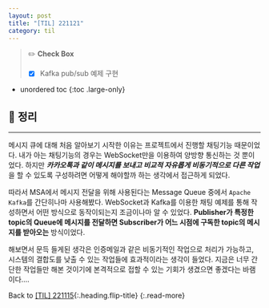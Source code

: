 ```yaml
---
layout: post
title: "[TIL] 221121"
category: til
---
```

> ✏️ **Check Box**
>
> * [x] <label>Kafka pub/sub 예제 구현</label>

* unordered toc
{:toc .large-only}

## 📌 정리
***

메시지 큐에 대해 처음 알아보기 시작한 이유는 프로젝트에서 진행할 채팅기능 때문이었다. 내가 아는 채팅기능의 경우는 WebSocket만을 이용하여 양방향 통신하는 것 뿐이었다. 하지만 ***카카오톡과 같이 메시지를 보내고 비교적 자유롭게 비동기적으로 다른 작업***을 할 수 있도록 구성하려면 어떻게 해야할까 하는 생각에서 접근하게 되었다.

따라서 MSA에서 메시지 전달을 위해 사용된다는 Message Queue 중에서 `Apache Kafka`를 간단히나마 사용해봤다. WebSocket과 Kafka를 이용한 채팅 예제를 통해 작성하면서 어떤 방식으로 동작이되는지 조금이나마 알 수 있었다. **Publisher가 특정한 topic의 Queue에 메시지를 전달하면 Subscriber가 어느 시점에 구독한 topic의 메시지를 받아오는** 방식이었다.

해보면서 문득 들게된 생각은 인증메일과 같은 비동기적인 작업으로 처리가 가능하고, 시스템의 결합도를 낮출 수 있는 작업들에 효과적이라는 생각이 들었다. 지금은 너무 간단한 작업들만 해본 것이기에 본격적으로 접할 수 있는 기회가 생겼으면 좋겠다는 바램이다....

Back to [[TIL] 221115](221115-til){:.heading.flip-title}
{:.read-more}